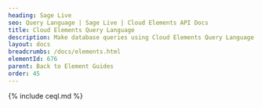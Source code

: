 ```yaml
---
heading: Sage Live
seo: Query Language | Sage Live | Cloud Elements API Docs
title: Cloud Elements Query Language
description: Make database queries using Cloud Elements Query Language.
layout: docs
breadcrumbs: /docs/elements.html
elementId: 676
parent: Back to Element Guides
order: 45
---
```


{% include ceql.md %}
